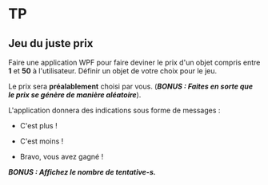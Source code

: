 ﻿# TP



## Jeu du juste prix
 

Faire une application WPF pour faire deviner le prix d'un objet compris entre **1** et **50** à l'utilisateur. 
Définir un objet de votre choix pour le jeu.

Le prix sera **préalablement** choisi par vous. (***BONUS : Faites en sorte que le prix se génère de manière aléatoire***).

L'application donnera des indications sous forme de messages :
* C'est plus !  

* C'est moins !  

* Bravo, vous avez gagné ! 
 

***BONUS : Affichez le nombre de tentative-s.***

 
